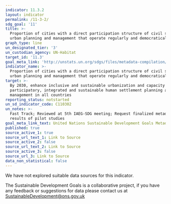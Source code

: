 ```yaml
---
indicator: 11.3.2
layout: indicator
permalink: /11-3-2/
sdg_goal: '11'
title: >-
  Proportion of cities with a direct participation structure of civil society in
  urban planning and management that operate regularly and democratically
graph_type: line
un_designated_tier: '3'
un_custodian_agency: UN-Habitat
target_id: '11.3'
goal_meta_link: 'http://unstats.un.org/sdgs/files/metadata-compilation/Metadata-Goal-11.pdf'
indicator_name: >-
  Proportion of cities with a direct participation structure of civil society in
  urban planning and management that operate regularly and democratically
target: >-
  By 2030, enhance inclusive and sustainable urbanization and capacity for
  participatory, integrated and sustainable human settlement planning and
  management in all countries
reporting_status: notstarted
un_sd_indicator_code: C110302
un_notes: >-
  Fast Track; Reviewed at 5th IAEG-SDG meeting; Request finalized metadata and
  results of pilot studies
goal_meta_link_text: United Nations Sustainable Development Goals Metadata (pdf 2066kB)
published: true
source_active_1: true
source_url_text_1: Link to Source
source_active_2: false
source_url_text_2: Link to Source
source_active_3: false
source_url_3: Link to Source
data_non_statistical: false
---
```


We have not explored suitable data sources for this indicator. 

The Sustainable Development Goals is a collaborative project, if you have any feedback or suggestions for data please contact us at <SustainableDevelopment@ons.gov.uk>  
